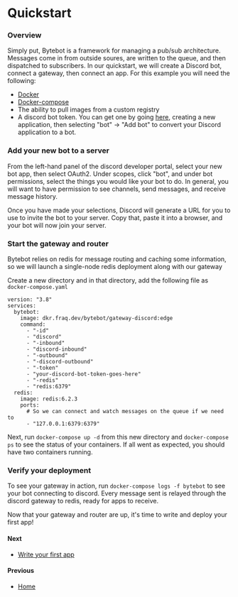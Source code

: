 # Quickstart

### Overview

Simply put, Bytebot is a framework for managing a pub/sub architecture. Messages come in from outside soures, are written to the queue, and then dispatched to subscribers. In our quickstart, we will create a Discord bot, connect a gateway, then connect an app. For this example you will need the following:

- [Docker]()
- [Docker-compose]()
- The ability to pull images from a custom registry
- A discord bot token. You can get one by going [here](https://discordapp.com/developers/applications/), creating a new application, then selecting "bot" -> "Add bot" to convert your Discord application to a bot.

### Add your new bot to a server
From the left-hand panel of the discord developer portal, select your new bot app, then select OAuth2. Under scopes, click "bot", and under bot permissions, select the things you would like your bot to do. In general, you will want to have permission to see channels, send messages, and receive message history.

Once you have made your selections, Discord will generate a URL for you to use to invite the bot to your server. Copy that, paste it into a browser, and your bot will now join your server.

### Start the gateway and router
Bytebot relies on redis for message routing and caching some information, so we will launch a single-node redis deployment along with our gateway

Create a new directory and in that directory, add the following file as `docker-compose.yaml`

```
version: "3.8"
services:
  bytebot:
    image: dkr.fraq.dev/bytebot/gateway-discord:edge
    command:
      - "-id"
      - "discord"
      - "-inbound"
      - "discord-inbound"
      - "-outbound"
      - "-discord-outbound"
      - "-token"
      - "your-discord-bot-token-goes-here"
      - "-redis"
      - "redis:6379"
  redis:
    image: redis:6.2.3
    ports:
      # So we can connect and watch messages on the queue if we need to
      - "127.0.0.1:6379:6379"
```

Next, run `docker-compose up -d` from this new directory and `docker-compose ps` to see the status of your containers. If all went as expected, you should have two containers running.

### Verify your deployment
To see your gateway in action, run `docker-compose logs -f bytebot` to see your bot connecting to discord. Every message sent is relayed through the discord gateway to redis, ready for apps to receive.

Now that your gateway and router are up, it's time to write and deploy your first app!

#### Next
- [Write your first app](writing-your-first-app.md)

#### Previous
- [Home](index.md)
